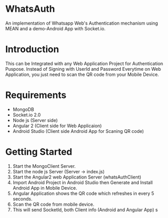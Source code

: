 # WhatsAuth
An implementation of Whatsapp Web's Authentication mechanism using MEAN and a demo-Android App with Socket.io.
# Introduction 
This can be Integrated with any Web Application Project for Authentication Puspose. Instead of Signing with UserId and Password Everytime on Web Application, you just need to scan the QR code from your Mobile Device.
# Requirements
* MongoDB
* Socket.io 2.0
* Node js (Server side)
* Angular 2 (Client side for Web Applicaion)
* Android Studio (Client side Android App for Scaning QR code)
# Getting Started
1. Start the MongoClient Server.
2. Start the node js Server (Server -> index.js)
3. Start the Angular2 web Application Server (whatsAuthClient)
4. Import Android Project in Android Studio then Generate and Install Android App in Mobile Device.
5. Angular Application shows the QR code which refreshes in every 5 seconds.
6. Scan the QR code from mobile device.
7. This will send SocketId, both Client info (Android and Angular App) s

